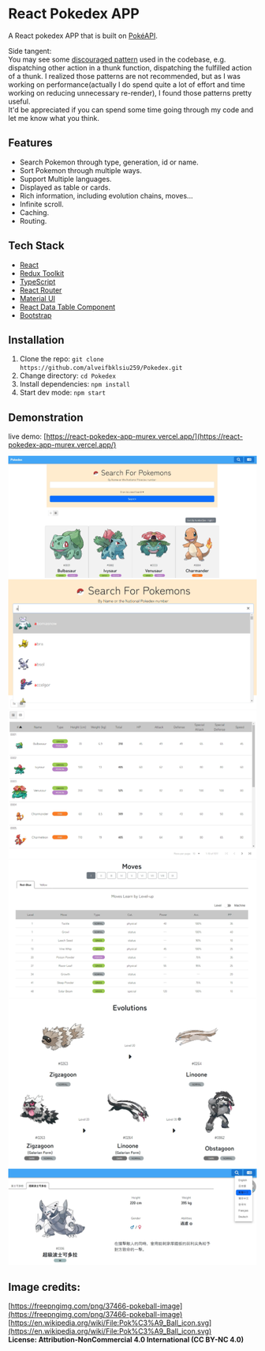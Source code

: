 # React Pokedex APP
A React pokedex APP that is built on [PokéAPI](https://pokeapi.co/docs/v2).  

Side tangent:  
You may see some [discouraged pattern](https://redux.js.org/usage/writing-logic-thunks#dispatching-actions) used in the codebase, e.g. dispatching other action in a thunk function, dispatching the fulfilled action of a thunk. I realized those patterns are not recommended, but as I was working on performance(actually I do spend quite a lot of effort and time working on reducing unnecessary re-render), I found those patterns pretty useful.  
It'd be appreciated if you can spend some time going through my code and let me know what you think.

## Features
- Search Pokemon through type, generation, id or name.
- Sort Pokemon through multiple ways.
- Support Multiple languages.
- Displayed as table or cards.
- Rich information, including evolution chains, moves...
- Infinite scroll.
- Caching.
- Routing.

## Tech Stack
- [React](https://react.dev/)
- [Redux Toolkit](https://redux-toolkit.js.org/)
- [TypeScript](https://www.typescriptlang.org/)
- [React Router](https://reactrouter.com/en/main)
- [Material UI](https://mui.com/material-ui/)
- [React Data Table Component](https://react-data-table-component.netlify.app/?path=/story/getting-started-intro--page)
- [Bootstrap](https://getbootstrap.com/)

## Installation
1. Clone the repo: `git clone https://github.com/alveifbklsiu259/Pokedex.git`  
2. Change directory: `cd Pokedex`  
3. Install dependencies: `npm install`  
4. Start dev mode: `npm start`  

## Demonstration
live demo: [https://react-pokedex-app-murex.vercel.app/](https://react-pokedex-app-murex.vercel.app/)

![Cards](/src/assets/demo_1.jpg)
![Search](/src/assets/demo_2.png)
![Table](/src/assets/demo_3.jpg)
![Moves](/src/assets/demo_4.jpg)
![Evolutions](/src/assets/demo_5.jpg)
![multi Language](/src/assets/demo_6.jpg)

## Image credits:

[https://freepngimg.com/png/37466-pokeball-image](https://freepngimg.com/png/37466-pokeball-image)  
[https://en.wikipedia.org/wiki/File:Pok%C3%A9_Ball_icon.svg](https://en.wikipedia.org/wiki/File:Pok%C3%A9_Ball_icon.svg)  
**License: Attribution-NonCommercial 4.0 International (CC BY-NC 4.0)**